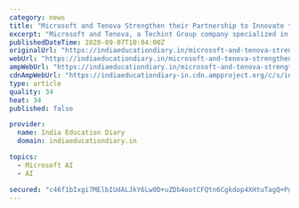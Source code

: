 ```yaml
---
category: news
title: "Microsoft and Tenova Strengthen their Partnership to Innovate the Metals Industry"
excerpt: "Microsoft and Tenova, a Techint Group company specialized in innovative solutions for the metals and mining industries, strengthen their partnership for Industry 4.0. Leveraging on the Microsoft"
publishedDateTime: 2020-09-07T10:04:00Z
originalUrl: "https://indiaeducationdiary.in/microsoft-and-tenova-strengthen-their-partnership-to-innovate-the-metals-industry/"
webUrl: "https://indiaeducationdiary.in/microsoft-and-tenova-strengthen-their-partnership-to-innovate-the-metals-industry/"
ampWebUrl: "https://indiaeducationdiary.in/microsoft-and-tenova-strengthen-their-partnership-to-innovate-the-metals-industry/?amp"
cdnAmpWebUrl: "https://indiaeducationdiary-in.cdn.ampproject.org/c/s/indiaeducationdiary.in/microsoft-and-tenova-strengthen-their-partnership-to-innovate-the-metals-industry/?amp"
type: article
quality: 34
heat: 34
published: false

provider:
  name: India Education Diary
  domain: indiaeducationdiary.in

topics:
  - Microsoft AI
  - AI

secured: "c46f1bIxgi7MElbIUdALJkY6Lw0D+uZDb4ootCFQtn6Cgkdop4XHtuTagQ+PgHs3NnXAVVqlQcRo5C41AzSACLe7ZLY3A8Z+Ny8OZqHbMgnA8gLLsj/ammc7joAUUL6aWEsgbeY5Pb+imbYhKa2UK3suT3S8108pHLAg/1a8TqaKvmXXT34ZywRishvdAePPdyiANTjTWlJ1ApmI2eGD+NPR7UeeejQ4eqwuWNyHS5yDIaCtSit7+QDQq6mVPCdjQYDtCFIX1+oGJteCd31bSlK9N90KuZ+n/eC5K7g1Gg7fUJ2qnHZlUQMFy9Mbri5l4XBcctMP6ZmREXypWc2hLYFeiQeglNbFkhzq3Be3lmU=;IzJ2Qc+I5M0SnXTd+cyh6g=="
---
```


